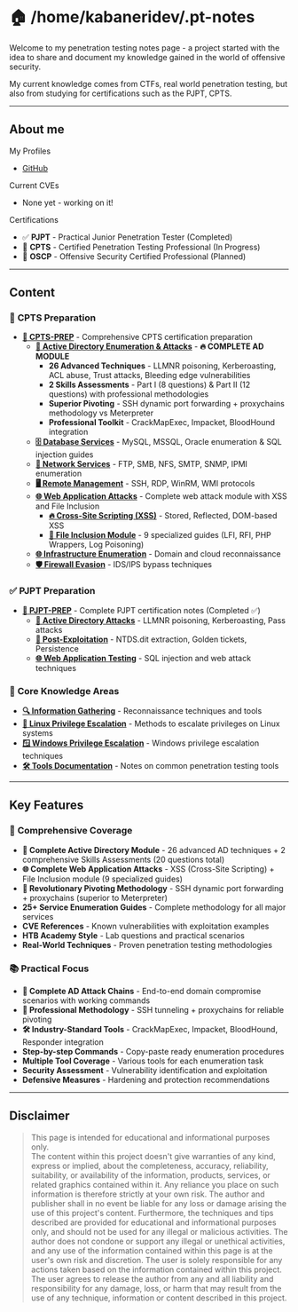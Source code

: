 # 🏠 /home/kabaneridev/.pt-notes

Welcome to my penetration testing notes page - a project started with the idea to share and document my knowledge gained in the world of offensive security.

My current knowledge comes from CTFs, real world penetration testing, but also from studying for certifications such as the PJPT, CPTS.

---

## **About me**

My Profiles 
* [GitHub](https://github.com/kabaneridev)

Current CVEs 
* None yet - working on it!

Certifications 
* ✅ **PJPT** - Practical Junior Penetration Tester (Completed)
* 🔄 **CPTS** - Certified Penetration Testing Professional (In Progress)
* 📅 **OSCP** - Offensive Security Certified Professional (Planned)

---

## **Content**

### 🎯 **CPTS Preparation**
* **[🎯 CPTS-PREP](CPTS-PREP/README.md)** - Comprehensive CPTS certification preparation
  * **[🏰 Active Directory Enumeration & Attacks](CPTS-PREP/active-directory-enumeration-attacks/)** - **🔥 COMPLETE AD MODULE** 
    * **26 Advanced Techniques** - LLMNR poisoning, Kerberoasting, ACL abuse, Trust attacks, Bleeding edge vulnerabilities
    * **2 Skills Assessments** - Part I (8 questions) & Part II (12 questions) with professional methodologies
    * **Superior Pivoting** - SSH dynamic port forwarding + proxychains methodology vs Meterpreter
    * **Professional Toolkit** - CrackMapExec, Impacket, BloodHound integration
  * **[🗄️ Database Services](CPTS-PREP/databases/)** - MySQL, MSSQL, Oracle enumeration & SQL injection guides
  * **[📁 Network Services](CPTS-PREP/services/)** - FTP, SMB, NFS, SMTP, SNMP, IPMI enumeration
  * **[🖥️ Remote Management](CPTS-PREP/remote-management/)** - SSH, RDP, WinRM, WMI protocols
  * **[🌐 Web Application Attacks](CPTS-PREP/)** - Complete web attack module with XSS and File Inclusion
    * **[🔥 Cross-Site Scripting (XSS)](CPTS-PREP/xss-cross-site-scripting.md)** - Stored, Reflected, DOM-based XSS
    * **[📁 File Inclusion Module](CPTS-PREP/file-inclusion/)** - 9 specialized guides (LFI, RFI, PHP Wrappers, Log Poisoning)
  * **[🌐 Infrastructure Enumeration](CPTS-PREP/footprinting.md)** - Domain and cloud reconnaissance
  * **[🛡️ Firewall Evasion](CPTS-PREP/firewall-evasion.md)** - IDS/IPS bypass techniques

### ✅ **PJPT Preparation** 
* **[🎯 PJPT-PREP](PJPT-prep/README.md)** - Complete PJPT certification notes (Completed ✅)
  * **[🏢 Active Directory Attacks](PJPT-prep/)** - LLMNR poisoning, Kerberoasting, Pass attacks
  * **[🔧 Post-Exploitation](PJPT-prep/)** - NTDS.dit extraction, Golden tickets, Persistence
  * **[🌐 Web Application Testing](PJPT-prep/)** - SQL injection and web attack techniques

### 🔧 **Core Knowledge Areas**
* **[🔍 Information Gathering](information-gathering.md)** - Reconnaissance techniques and tools
* **[🐧 Linux Privilege Escalation](linux-privilege-escalation/README.md)** - Methods to escalate privileges on Linux systems
* **[🪟 Windows Privilege Escalation](windows-privilege-escalation/README.md)** - Windows privilege escalation techniques
* **[🛠️ Tools Documentation](tools/README.md)** - Notes on common penetration testing tools

---

## **Key Features**

### 🎯 **Comprehensive Coverage**
- **🏰 Complete Active Directory Module** - 26 advanced AD techniques + 2 comprehensive Skills Assessments (20 questions total)
- **🌐 Complete Web Application Attacks** - XSS (Cross-Site Scripting) + File Inclusion module (9 specialized guides)
- **🚀 Revolutionary Pivoting Methodology** - SSH dynamic port forwarding + proxychains (superior to Meterpreter)
- **25+ Service Enumeration Guides** - Complete methodology for all major services
- **CVE References** - Known vulnerabilities with exploitation examples
- **HTB Academy Style** - Lab questions and practical scenarios
- **Real-World Techniques** - Proven penetration testing methodologies

### 📚 **Practical Focus**
- **🎯 Complete AD Attack Chains** - End-to-end domain compromise scenarios with working commands
- **🔧 Professional Methodology** - SSH tunneling + proxychains for reliable pivoting
- **🛠️ Industry-Standard Tools** - CrackMapExec, Impacket, BloodHound, Responder integration
- **Step-by-step Commands** - Copy-paste ready enumeration procedures
- **Multiple Tool Coverage** - Various tools for each enumeration task
- **Security Assessment** - Vulnerability identification and exploitation
- **Defensive Measures** - Hardening and protection recommendations

---

## **Disclaimer**

> This page is intended for educational and informational purposes only.  
> The content within this project doesn't give warranties of any kind, express or implied, about the completeness, accuracy, reliability, suitability, or availability of the information, products, services, or related graphics contained within it. Any reliance you place on such information is therefore strictly at your own risk. The author and publisher shall in no event be liable for any loss or damage arising the use of this project's content. Furthermore, the techniques and tips described are provided for educational and informational purposes only, and should not be used for any illegal or malicious activities. The author does not condone or support any illegal or unethical activities, and any use of the information contained within this page is at the user's own risk and discretion. The user is solely responsible for any actions taken based on the information contained within this project. The user agrees to release the author from any and all liability and responsibility for any damage, loss, or harm that may result from the use of any technique, information or content described in this project.
